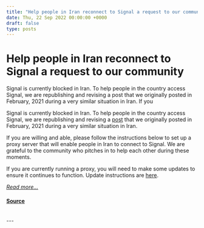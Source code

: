 ```yaml
---
title: "Help people in Iran reconnect to Signal a request to our community"
date: Thu, 22 Sep 2022 00:00:00 +0000
draft: false
type: posts
---
```

# Help people in Iran reconnect to Signal a request to our community





 Signal is currently blocked in Iran. To help people in the country access Signal, we are republishing and revising a post that we originally posted in February, 2021 during a very similar situation in Iran. If you

Signal is currently blocked in Iran. To help people in the country access Signal, we are republishing and revising a [post](/blog/help-iran-reconnect/ "Help users in Iran reconnect to Signal") that we originally posted in February, 2021 during a very similar situation in Iran.

If you are willing and able, please follow the instructions below to set up a proxy server that will enable people in Iran to connect to Signal. We are grateful to the community who pitches in to help each other during these moments.

If you are currently running a proxy, you will need to make some updates to ensure it continues to function. Update instructions are [here](https://github.com/signalapp/Signal-TLS-Proxy "Simple TLS Proxy").

[_Read more..._](https://signal.org/blog/run-a-proxy/)

#### [Source](https://signal.org/blog/run-a-proxy/)

<br/>
---
